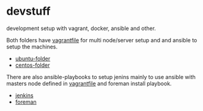 # devstuff
development setup with vagrant, docker, ansible and other.

Both folders have [vagrantfile](ubuntu/Vagrant) for multi node/server setup and and ansible to setup the machines.
- [ubuntu-folder](ubuntu)
- [centos-folder](ubuntu)

There are also ansible-playbooks to setup jenins mainly to use ansible with masters node defined in [vagrantfile](ubuntu/Vagrant) and foreman install playbook.

- [jenkins](jenkins)
- [foreman](foreman)

